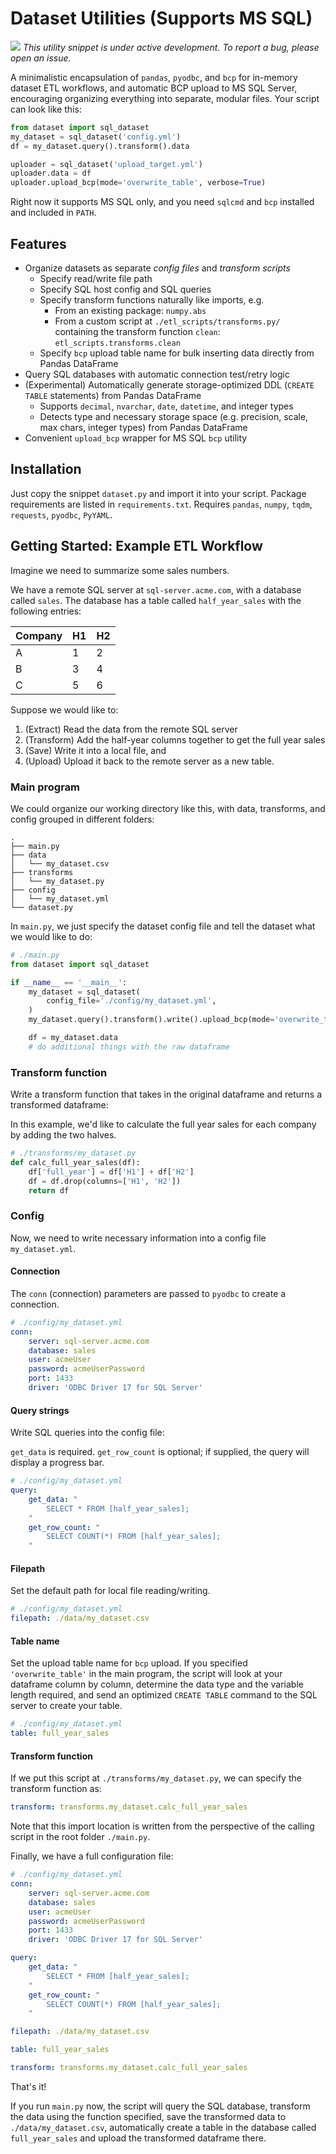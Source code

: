 # Dataset Utilities (Supports MS SQL)
![](https://github.com/jeffacce/dataset_utilities/workflows/Tests/badge.svg)
*This utility snippet is under active development. To report a bug, please open an issue.*

A minimalistic encapsulation of `pandas`, `pyodbc`, and `bcp` for in-memory dataset ETL workflows, and automatic BCP upload to MS SQL Server, encouraging organizing everything into separate, modular files. Your script can look like this:
```python
from dataset import sql_dataset
my_dataset = sql_dataset('config.yml')
df = my_dataset.query().transform().data

uploader = sql_dataset('upload_target.yml')
uploader.data = df
uploader.upload_bcp(mode='overwrite_table', verbose=True)
```

Right now it supports MS SQL only, and you need `sqlcmd` and `bcp` installed and included in `PATH`.

## Features
- Organize datasets as separate *config files* and *transform scripts*
  - Specify read/write file path
  - Specify SQL host config and SQL queries
  - Specify transform functions naturally like imports, e.g.
    - From an existing package: `numpy.abs`
    - From a custom script at `./etl_scripts/transforms.py/` containing the transform function `clean`: `etl_scripts.transforms.clean`
  - Specify `bcp` upload table name for bulk inserting data directly from Pandas DataFrame
- Query SQL databases with automatic connection test/retry logic
- (Experimental) Automatically generate storage-optimized DDL (`CREATE TABLE` statements) from Pandas DataFrame
  - Supports `decimal`, `nvarchar`, `date`, `datetime`, and integer types
  - Detects type and necessary storage space (e.g. precision, scale, max chars, integer types) from Pandas DataFrame
- Convenient `upload_bcp` wrapper for MS SQL `bcp` utility

## Installation
Just copy the snippet `dataset.py` and import it into your script. Package requirements are listed in `requirements.txt`. Requires `pandas`, `numpy`, `tqdm`, `requests`, `pyodbc`, `PyYAML`.

## Getting Started: Example ETL Workflow
Imagine we need to summarize some sales numbers.

We have a remote SQL server at `sql-server.acme.com`, with a database called `sales`. The database has a table called `half_year_sales` with the following entries:

| Company | H1 | H2 |
|---------|----|----|
| A       | 1  | 2  |
| B       | 3  | 4  |
| C       | 5  | 6  |

Suppose we would like to:
1. (Extract) Read the data from the remote SQL server
2. (Transform) Add the half-year columns together to get the full year sales
3. (Save) Write it into a local file, and
4. (Upload) Upload it back to the remote server as a new table.

### Main program
We could organize our working directory like this, with data, transforms, and config grouped in different folders:
```
.
├── main.py
├── data
│   └── my_dataset.csv
├── transforms
│   └── my_dataset.py
├── config
│   └── my_dataset.yml
└── dataset.py
```

In `main.py`, we just specify the dataset config file and tell the dataset what we would like to do:
```python
# ./main.py
from dataset import sql_dataset

if __name__ == '__main__':
    my_dataset = sql_dataset(
        config_file='./config/my_dataset.yml',
    )
    my_dataset.query().transform().write().upload_bcp(mode='overwrite_table', verbose=True)

    df = my_dataset.data
    # do additional things with the raw dataframe
```

### Transform function
Write a transform function that takes in the original dataframe and returns a transformed dataframe:

In this example, we'd like to calculate the full year sales for each company by adding the two halves.
```python
# ./transforms/my_dataset.py
def calc_full_year_sales(df):
    df['full_year'] = df['H1'] + df['H2']
    df = df.drop(columns=['H1', 'H2'])
    return df
```

### Config
Now, we need to write necessary information into a config file `my_dataset.yml`.

#### Connection
The `conn` (connection) parameters are passed to `pyodbc` to create a connection.
```yaml
# ./config/my_dataset.yml
conn:
    server: sql-server.acme.com
    database: sales
    user: acmeUser
    password: acmeUserPassword
    port: 1433
    driver: 'ODBC Driver 17 for SQL Server'
```

#### Query strings
Write SQL queries into the config file:

`get_data` is required. `get_row_count` is optional; if supplied, the query will display a progress bar.
```yaml
# ./config/my_dataset.yml
query:
    get_data: "
        SELECT * FROM [half_year_sales];
    "
    get_row_count: "
        SELECT COUNT(*) FROM [half_year_sales];
    "
```

#### Filepath
Set the default path for local file reading/writing.
```yaml
# ./config/my_dataset.yml
filepath: ./data/my_dataset.csv
```

#### Table name
Set the upload table name for `bcp` upload. If you specified `'overwrite_table'` in the main program, the script will look at your dataframe column by column, determine the data type and the variable length required, and send an optimized `CREATE TABLE` command to the SQL server to create your table.
```yaml
# ./config/my_dataset.yml
table: full_year_sales
```

#### Transform function
If we put this script at `./transforms/my_dataset.py`, we can specify the transform function as:
```yaml
transform: transforms.my_dataset.calc_full_year_sales
```
Note that this import location is written from the perspective of the calling script in the root folder `./main.py`.

Finally, we have a full configuration file:
```yaml
# ./config/my_dataset.yml
conn:
    server: sql-server.acme.com
    database: sales
    user: acmeUser
    password: acmeUserPassword
    port: 1433
    driver: 'ODBC Driver 17 for SQL Server'

query:
    get_data: "
        SELECT * FROM [half_year_sales];
    "
    get_row_count: "
        SELECT COUNT(*) FROM [half_year_sales];
    "

filepath: ./data/my_dataset.csv

table: full_year_sales

transform: transforms.my_dataset.calc_full_year_sales
```

That's it!

If you run `main.py` now, the script will query the SQL database, transform the data using the function specified, save the transformed data to `./data/my_dataset.csv`, automatically create a table in the database called `full_year_sales` and upload the transformed dataframe there.
